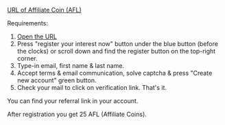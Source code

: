 [URL of Affiliate Coin (AFL)](https://www.affiliatecoin.io/?ref=37c2ccbd-4b15-4831-85df-083854459b82)

Requirements:

1. [Open the URL](https://www.affiliatecoin.io/?ref=37c2ccbd-4b15-4831-85df-083854459b82)
2. Press "register your interest now" button under the blue button (before the clocks) or scroll down and find the register button on the top-right corner.
3. Type-in email, first name & last name. 
4. Accept terms & email communication, solve captcha & press "Create new account" green button.
5. Check your mail to click on verification link. That's it.

You can find your referral link in your account.

After registration you get 25 AFL (Affiliate Coins).
